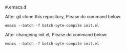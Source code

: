 #.emacs.d

After git clone this repository, Please do command below:
```
emacs --batch -f batch-byte-compile init.el
```

After changeing init.el, Please do command below:
```
emacs --batch -f batch-byte-compile init.el
```
